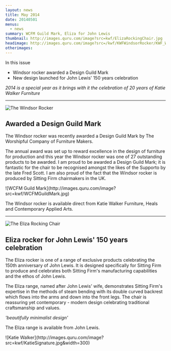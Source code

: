 ```yaml
---
layout: news
title: May 2014
date: 20140501
menus: 
  - news
summary: WCFM Guild Mark, Eliza for John Lewis
thumbnail: http://images.quru.com/image?src=kwf/ElizaRockingChair.jpg
headimage: http://images.quru.com/image?src=/kwf/KWFWindsorRocker/KWF_Windsor_Rocker_side_view_cut.jpg
otherimages:
---
```

In this issue

* Windsor rocker awarded a Design Guild Mark
* New design launched for John Lewis' 150 years celebration

*2014 is a special year as it brings with it the celebration of 20 years of Katie Walker Furniture*

* * * * * 

![The Windsor Rocker](http://images.quru.com/image?src=/kwf/KWFWindsorRocker/KWF_Windsor_Rocker_side_view_cut.jpg&width=770)

## Awarded a Design Guild Mark
The Windsor rocker was recently awarded a Design Guild Mark by The Worshipful Company of Furniture Makers.
 
The annual award was set up to reward excellence in the design of furniture for production and this year the Windsor rocker was one of 27 outstanding products to be awarded. I am proud to be awarded a Design Guild Mark; it is fantastic for the chair to be recognised amongst the likes of the Supporto by the late Fred Scott. I am also proud of the fact that the Windsor rocker is produced by Sitting Firm chairmakers in the UK.

<div class="actual_size" markdown="1">
![WCFM Guild Mark](http://images.quru.com/image?src=kwf/WCFMGuildMark.jpg)
</div>

The Windsor rocker is available direct from Katie Walker Furniture, Heals and Contemporary Applied Arts. 

* * * * *

![The Eliza Rocking Chair](http://images.quru.com/image?src=kwf/ElizaRockingChair.jpg&strip=1)

## Eliza rocker for John Lewis' 150 years celebration

The Eliza rocker is one of a range of exclusive products celebrating the 150th anniversary of John Lewis. It is designed specifically for Sitting Firm to produce and celebrates both Sitting Firm's manufacturing capabilities and the ethos of John Lewis.

The Eliza range, named after John Lewis' wife, demonstrates Sitting Firm's expertise in the methods of steam bending with its double curved backrest which flows into the arms and down into the front legs. The chair is reassuring yet contemporary - modern design celebrating traditional craftsmanship and values.

*'beautifully minimalist design'*
 
The Eliza range is available from John Lewis. 

<div class="actual_size" markdown="1"> ![Katie Walker](http://images.quru.com/image?src=kwf/KatieSignature.jpg&width=300)
</div>
